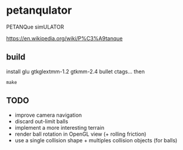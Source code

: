 # petanqulator
PETANQue simULATOR

https://en.wikipedia.org/wiki/P%C3%A9tanque

## build
install glu gtkglextmm-1.2 gtkmm-2.4 bullet ctags...
then
```
make
```

## TODO
- improve camera navigation
- discard out-limit balls
- implement a more interesting terrain
- render ball rotation in OpenGL view (+ rolling friction)
- use a single collision shape + multiples collision objects (for balls)


